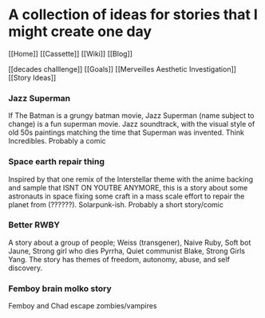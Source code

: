 # A collection of ideas for stories that I might create one day
[[Home]]
[[Cassette]]
[[Wiki]]
[[Blog]]

[[decades challlenge]]
[[Goals]]
[[Merveilles Aesthetic Investigation]]
[[Story Ideas]]

### Jazz Superman
If The Batman is a grungy batman movie, Jazz Superman (name subject to change) is a fun superman movie. Jazz soundtrack, with the visual style of old 50s paintings matching the time that Superman was invented. Think Incredibles. Probably a comic

### Space earth repair thing
Inspired by that one remix of the Interstellar theme with the anime backing and sample that ISNT ON YOUTBE ANYMORE, this is a story about some astronauts in space fixing some craft in a mass scale effort to repair the planet from (??????). Solarpunk-ish. Probably a short story/comic

### Better RWBY
A story about a group of people; Weiss (transgener), Naive Ruby, Soft bot Jaune, Strong girl who dies Pyrrha, Quiet communist Blake, Strong Girls Yang. The story has themes of freedom, autonomy, abuse, and self discovery.

### Femboy brain molko story
Femboy and Chad escape zombies/vampires


